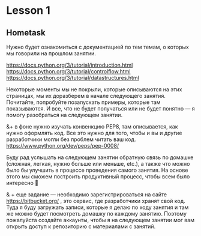 # Lesson 1

## Hometask

Нужно будет ознакомиться с документацией по тем темам, о которых мы говорили на прошлом занятии.

https://docs.python.org/3/tutorial/introduction.html
https://docs.python.org/3/tutorial/controlflow.html
https://docs.python.org/3/tutorial/datastructures.html

Некоторые моменты мы не покрыли, которые описываются на этих страницах, мы их доразберем в начале следующего занятия. Почитайте, попробуйте позапускать примеры, которые там показываются. И все, что не будет получаться или не будет понятно — я помогу разобраться на следующем занятии.

&+ в фоне нужно изучать конвенкцию PEP8, там описывается, как нужно оформлять код. Все это нужно для того, чтобы и вы и другие разработчики могли без проблем читать ваш код. 
https://www.python.org/dev/peps/pep-0008/

Буду рад услышать на следующем занятии обратную связь по домашке (сложная, легкая, нужно больше или меньше, etc.), а также что можно было бы улучшить в процессе проведения самого занятия. На основе этого мы сможем построить продуктивный процесс, чтобы всем было интересно 🙂

& + еще задание — необходимо зарегистрироваться на сайте https://bitbucket.org/ , это сервис, где разработчики хранят свой код. Туда я буду загружать записи, которые я делаю по ходу занятия и там же можно будет посмотреть домашку по каждому занятию. 
Поэтому пожалуйста создайте аккаунты, чтобы я на следующем занятии мог вам открыть доступ к репозиторию с материалами с занятий.